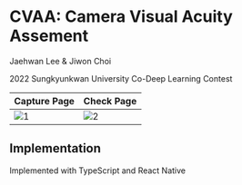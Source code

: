 # CVAA: Camera Visual Acuity Assement

Jaehwan Lee & Jiwon Choi

2022 Sungkyunkwan University Co-Deep Learning Contest

| Capture Page | Check Page |
|--|--|
|![1](https://user-images.githubusercontent.com/2310571/179169571-ad6614bb-3583-47ca-8c60-54e991f389f6.jpeg)|![2](https://user-images.githubusercontent.com/2310571/179169551-14cca3cf-8472-4010-9fa3-23bd06e3b128.jpeg)|

## Implementation
Implemented with TypeScript and React Native

